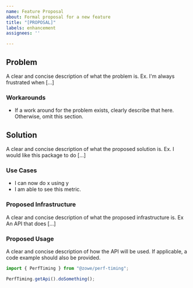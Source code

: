 ```yaml
---
name: Feature Proposal
about: Formal proposal for a new feature
title: "[PROPOSAL]"
labels: enhancement
assignees: ''

---
```


## Problem

A clear and concise description of what the problem is. Ex. I'm always frustrated when [...]

### Workarounds

- If a work around for the problem exists, clearly describe that here. Otherwise, omit this section.

## Solution

A clear and concise description of what the proposed solution is. Ex. I would like this package to do [...]

### Use Cases
- I can now do x using y
- I am able to see this metric.

### Proposed Infrastructure

A clear and concise description of what the proposed infrastructure is. Ex An API that does [...]

<!--Sample Code is welcome!-->

### Proposed Usage

A clear and concise description of how the API will be used. If applicable, a code example should also be provided.

<!-- The code example doesn't have to be complete, just enough for someone to understand how it could be called. -->

```TypeScript
import { PerfTiming } from "@zowe/perf-timing";

PerfTiming.getApi().doSomething();
```
